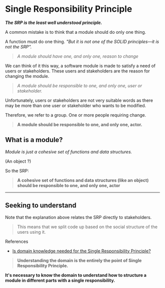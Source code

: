 #   Single Responsibility Principle

***The SRP is the least well understood principle.***

A common mistake is to think that a module should do only one thing.

A function must do one thing. *"But it is not one of the SOLID principles—it is not the SRP".*

>   *A module should have one, and only one, reason to change*

We can think of it this way, a software module is made to satisfy a need of users or stakeholders. These users and stakeholders are the reason for changing the module.

>   *A module should be responsible to one, and only one, user or stakeholder.*

Unfortunately, users or stakeholders are not very suitable words as there may be more than one user or stakeholder who wants to be modified.

Therefore, we refer to a group. One or more people requiring change.

>  **A module should be responsible to one, and only one, actor.**

##  What is a module?
*Module is just a cohesive set of functions and data
structures.*

(An object ?)

So the SRP:
>  **A cohesive set of functions and data structures (like an object) should be responsible to one, and only one, actor**

---
##   Seeking to understand

Note that the explanation above relates the SRP directly to stakeholders.

> This means that we split code up based on the social structure of the users using it. 

References

*   [Is domain knowledge needed for the Single Responsibility Principle?](https://khalilstemmler.com/articles/solid-principles/single-responsibility/)

> **Understanding the domain is the entirely the point of Single Responsibility Principle.**

**It's necessary to know the domain to understand how to structure a module in different parts with a single responsibility.**
